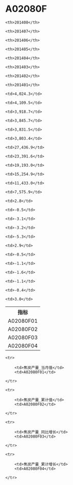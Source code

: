 A02080F
======


<table>

<tr>
    <th>指标</th>
    
    <th>201408</th>
    
    <th>201407</th>
    
    <th>201406</th>
    
    <th>201405</th>
    
    <th>201404</th>
    
    <th>201403</th>
    
    <th>201402</th>
    
    <th>201401</th>
    
</tr>


<tr>
    <td>A02080F01</td>
    
    <td>4,024.3</td>
    
    <td>4,109.5</td>
    
    <td>3,918.7</td>
    
    <td>3,845.7</td>
    
    <td>3,831.5</td>
    
    <td>3,803.4</td>
    

</tr>

<tr>
    <td>A02080F02</td>
    
    <td>27,436.9</td>
    
    <td>23,391.6</td>
    
    <td>19,193.0</td>
    
    <td>15,254.9</td>
    
    <td>11,433.0</td>
    
    <td>7,575.9</td>
    

</tr>

<tr>
    <td>A02080F03</td>
    
    <td>2.8</td>
    
    <td>-0.5</td>
    
    <td>-3.1</td>
    
    <td>-3.2</td>
    
    <td>-5.3</td>
    
    <td>2.9</td>
    

</tr>

<tr>
    <td>A02080F04</td>
    
    <td>-0.5</td>
    
    <td>-1.1</td>
    
    <td>-1.6</td>
    
    <td>-1.1</td>
    
    <td>-0.4</td>
    
    <td>3.0</td>
    

</tr>


</table>

<table>
    
    <tr>

        <td>焦炭产量_当月值</td>
        <td>A02080F01</td>

    </tr>
    
    <tr>

        <td>焦炭产量_累计值</td>
        <td>A02080F02</td>

    </tr>
    
    <tr>

        <td>焦炭产量_同比增长</td>
        <td>A02080F03</td>

    </tr>
    
    <tr>

        <td>焦炭产量_累计增长</td>
        <td>A02080F04</td>

    </tr>
    
</table>